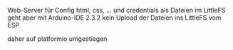 Web-Server für Config
html, css, ... und credentials als Dateien im LittleFS
geht aber mit Arduino-IDE 2.3.2 kein Upload der Dateien ins LittleFS vom ESP

daher auf platformio umgestiegen
